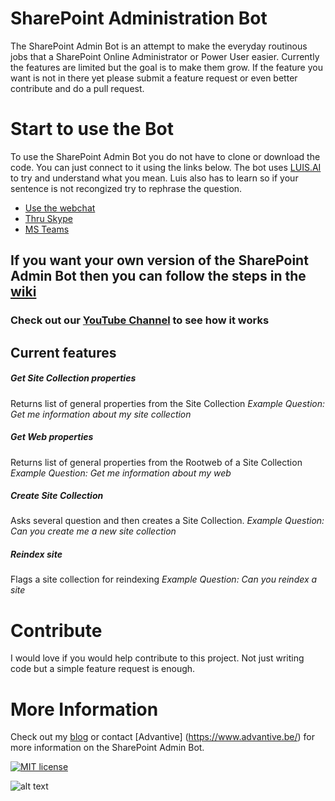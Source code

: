 # SharePoint Administration Bot
The SharePoint Admin Bot is an attempt to make the everyday routinous jobs that a SharePoint Online Administrator or Power User easier.
Currently the features are limited but the goal is to make them grow. If the feature you want is not in there yet please submit a feature request or even better contribute and do a pull request.

# Start to use the Bot
To use the SharePoint Admin Bot you do not have to clone or download the code. You can just connect to it using the links below.
The bot uses [LUIS.AI](https://www.luis.ai) to try and understand what you mean. Luis also has to learn so if your sentence is not recongized try to rephrase the question.

+ [Use the webchat](https://spadminbot.azurewebsites.net)
+ [Thru Skype](https://join.skype.com/bot/3b1b9f8d-3ee6-4bc1-a221-544b58140b74)
+ [MS Teams](https://teams.microsoft.com/l/chat/0/0?users=28:3b1b9f8d-3ee6-4bc1-a221-544b58140b74)

## If you want your own version of the SharePoint Admin Bot then you can follow the steps in the [wiki](https://github.com/RickVanRousselt/SharePointAdminBot/wiki/How-to-Install)

### Check out our [YouTube Channel](https://www.youtube.com/watch?v=Z3y2NhZZKrQ&index=3&list=PLJuydARUjhplEMoGyi1BqS5Vmvy2rm36T) to see how it works 


## Current features
##### Get Site Collection properties
Returns list of general properties from the Site Collection
_Example Question: Get me information about my site collection_
##### Get Web properties
Returns list of general properties from the Rootweb of a Site Collection
_Example Question: Get me information about my web_
##### Create Site Collection
Asks several question and then creates a Site Collection.
_Example Question: Can you create me a new site collection_
##### Reindex site
Flags a site collection for reindexing
_Example Question: Can you reindex a site_



# Contribute
I would love if you would help contribute to this project. Not just writing code but a simple feature request is enough.


# More Information
Check out my [blog](https://www.rickvanrousselt.com/spadminbot/) or contact [Advantive] (https://www.advantive.be/) for more information on the SharePoint Admin Bot.

[![MIT license](https://img.shields.io/npm/l/express.svg)](https://github.com/RickVanRousselt/SharePointAdminBot/blob/master/LICENSE)


![alt text](https://www.advantive.nl/wordpress/wp-content/uploads/2016/08/logo_advantive.png "Advantive")
